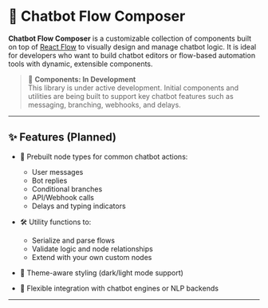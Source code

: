 # 🤖 Chatbot Flow Composer

**Chatbot Flow Composer** is a customizable collection of components built on top of [React Flow](https://reactflow.dev/) to visually design and manage chatbot logic. It is ideal for developers who want to build chatbot editors or flow-based automation tools with dynamic, extensible components.

> 🚧 **Components: In Development**  
> This library is under active development. Initial components and utilities are being built to support key chatbot features such as messaging, branching, webhooks, and delays.

---

## ✨ Features (Planned)

- 🧩 Prebuilt node types for common chatbot actions:
  - User messages
  - Bot replies
  - Conditional branches
  - API/Webhook calls
  - Delays and typing indicators

- 🛠 Utility functions to:
  - Serialize and parse flows
  - Validate logic and node relationships
  - Extend with your own custom nodes

- 🎨 Theme-aware styling (dark/light mode support)

- 💬 Flexible integration with chatbot engines or NLP backends

---